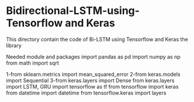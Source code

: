 # Bidirectional-LSTM-using-Tensorflow and Keras
This directory contain the code of Bi-LSTM using Tensorflow and Keras the library

Needed module and packages
import pandas as pd
import numpy as np
from math import sqrt

1-from sklearn.metrics import mean_squared_error
2-from keras.models import Sequential
3-from keras.layers import Dense
from keras.layers import LSTM, GRU
import tensorflow as tf
from tensorflow import keras
from datetime import datetime
from tensorflow.keras import layers
